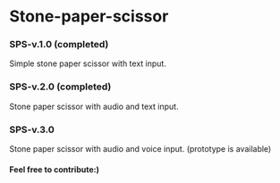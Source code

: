 # Stone-paper-scissor
### SPS-v.1.0 (completed)
 Simple stone paper scissor with text input.
### SPS-v.2.0 (completed)
Stone paper scissor with audio and text input.
### SPS-v.3.0
Stone paper scissor with audio and voice input. (prototype is available)
#### Feel free to contribute:)


